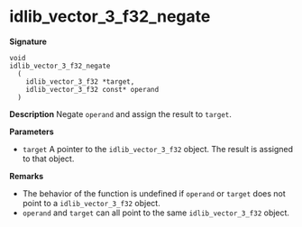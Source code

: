 # idlib_vector_3_f32_negate

**Signature**
```
void
idlib_vector_3_f32_negate
  (
    idlib_vector_3_f32 *target,
    idlib_vector_3_f32 const* operand
  )
```

**Description**
Negate `operand` and assign the result to `target`.

**Parameters**
- `target` A pointer to the `idlib_vector_3_f32` object. The result is assigned to that object.

**Remarks**
- The behavior of the function is undefined if `operand` or `target` does not point to a `idlib_vector_3_f32` object.
- `operand` and `target` can all point to the same `idlib_vector_3_f32` object.